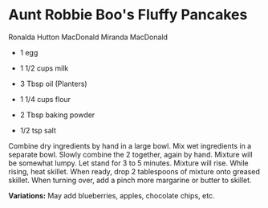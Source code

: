 # Aunt Robbie Boo's Fluffy Pancakes

Ronalda Hutton MacDonald
Miranda MacDonald

- 1 egg
- 1 1/2 cups milk
- 3 Tbsp oil (Planters)

- 1 1/4 cups flour
- 2 Tbsp baking powder
- 1/2 tsp salt

Combine dry ingredients by hand in a large bowl. Mix wet ingredients in a separate bowl. Slowly combine the 2 together, again by hand. Mixture will be somewhat lumpy. Let stand for 3 to 5 minutes. Mixture will rise.  While rising, heat skillet. When ready, drop 2 tablespoons of mixture onto greased skillet. When turning over, add a pinch more margarine or butter to skillet.

**Variations:** May add blueberries, apples, chocolate chips, etc.